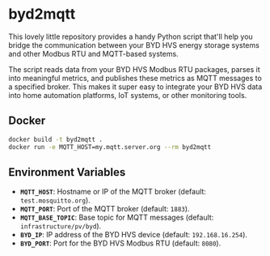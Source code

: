 # byd2mqtt

This lovely little repository provides a handy Python script that'll help you bridge the communication between your BYD HVS energy storage systems and other Modbus RTU and MQTT-based systems.

The script reads data from your BYD HVS Modbus RTU packages, parses it into meaningful metrics, and publishes these metrics as MQTT messages to a specified broker. This makes it super easy to integrate your BYD HVS data into home automation platforms, IoT systems, or other monitoring tools.

## Docker

```bash
docker build -t byd2mqtt .
docker run -e MQTT_HOST=my.mqtt.server.org --rm byd2mqtt
```

## Environment Variables

- **`MQTT_HOST`**: Hostname or IP of the MQTT broker (default: `test.mosquitto.org`).
- **`MQTT_PORT`**: Port of the MQTT broker (default: `1883`).
- **`MQTT_BASE_TOPIC`**: Base topic for MQTT messages (default: `infrastructure/pv/byd`).
- **`BYD_IP`**: IP address of the BYD HVS device (default: `192.168.16.254`).
- **`BYD_PORT`**: Port for the BYD HVS Modbus RTU (default: `8080`).